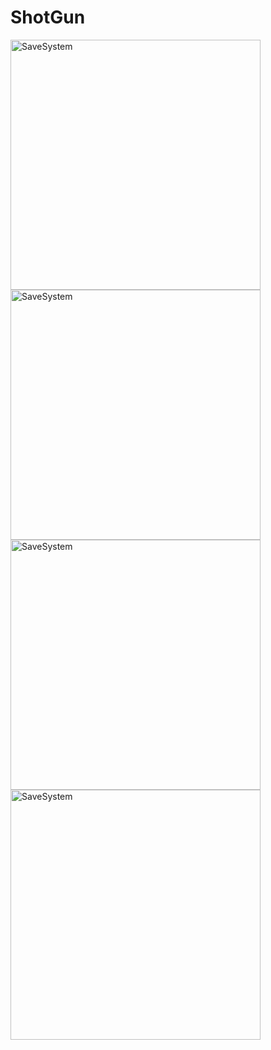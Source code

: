 # ShotGun

<div align="left">
  <img src="Screenshots/Level1.jpg" alt="SaveSystem" width="400">
  <img src="Screenshots/Level2.jpg" alt="SaveSystem" width="400">
</div>
<div align="left">
  <img src="Screenshots/Level3.jpg" alt="SaveSystem" width="400">
  <img src="Screenshots/Level4.jpg" alt="SaveSystem" width="400">
</div>
